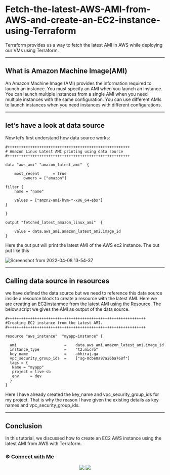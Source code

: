 # Fetch-the-latest-AWS-AMI-from-AWS-and-create-an-EC2-instance-using-Terraform

Terraform provides us a way to fetch the latest AMI in AWS while deploying our VMs using Terraform.

----
## What is Amazon Machine Image(AMI)

An Amazon Machine Image (AMI) provides the information required to launch an instance. You must specify an AMI when you launch an instance. You can launch multiple instances from a single AMI when you need multiple instances with the same configuration. You can use different AMIs to launch instances when you need instances with different configurations.

----
## let’s have a look at data source

Now let’s first understand how data source works:

~~~~
#++++++++++++++++++++++++++++++++++++++++++++++++++++++
# Amazon Linux Latest AMI printing using data source
#++++++++++++++++++++++++++++++++++++++++++++++++++++++

data "aws_ami" "amazon_latest_ami"  {

	most_recent      = true
        owners = ["amazon"]	

filter {
    name = "name"
    
    values = ["amzn2-ami-hvm-*-x86_64-ebs"]
}

}

output "fetched_latest_amazon_linux_ami"  {

	value = data.aws_ami.amazon_latest_ami.image_id
}
~~~~

Here the out put will print the latest AMI of the AWS ec2 instance. The out put like this

![Screenshot from 2022-04-08 13-54-37](https://user-images.githubusercontent.com/100773790/162396188-f9d961ac-a02e-4a23-8a14-f6f8809eb7fd.png)

-----
## Calling data source in resources

we have defined the data source but we need to reference this data source inside a resource block to create a resource with the latest AMI.
Here we are creating an EC2instanmce from the latest AMI using the Resource. The below script we gives the AMI as output of the data source.

~~~
#+++++++++++++++++++++++++++++++++++++++++++++++++++++++++++++
#Creating EC2 instance from the Latest AMI.
#+++++++++++++++++++++++++++++++++++++++++++++++++++++++++++++

resource "aws_instance"  "myapp-instance" {

  ami                     =    data.aws_ami.amazon_latest_ami.image_id
  instance_type           =    "t2.micro"
  key_name                =    abhiraj.ga
  vpc_security_group_ids  =    ["sg-0cbe0a97a26ba768f"]
  tags = {
   Name = "myapp"
   project = live-sb
   env     = dev
  }
}
~~~~
Here I have already created the key_name and vpc_security_group_ids for my project. That is why the reason I have given the existing details as key names and vpc_security_group_ids.

----
## Conclusion

In this tutorial, we discussed how to create an EC2 AWS instance using the latest AMI from AWS with Terraform.



### ⚙️ Connect with Me

<p align="center">
 <a href="https://www.instagram.com/_r.e.b.e.l.z_33/"><img src="https://img.shields.io/badge/Instagram-E4405F?style=for-the-badge&logo=instagram&logoColor=white"/></a>
<a href="https://www.linkedin.com/in/abhiraj-parthan-82038b191"><img src="https://img.shields.io/badge/LinkedIn-0077B5?style=for-the-badge&logo=linkedin&logoColor=white"/></a> 
